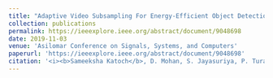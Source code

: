 ```yaml
---
title: "Adaptive Video Subsampling For Energy-Efficient Object Detection"
collection: publications
permalink: https://ieeexplore.ieee.org/abstract/document/9048698
date: 2019-11-03
venue: 'Asilomar Conference on Signals, Systems, and Computers'
paperurl: 'https://ieeexplore.ieee.org/abstract/document/9048698'
citation: '<i><b>Sameeksha Katoch</b>, D. Mohan, S. Jayasuriya, P. Turaga, A. Spanias, (2019), &quot; Adaptive Video Subsampling For Energy-Efficient Object Detection.&quot; </i>. 53rd Asilomar Conference on Signals, Systems, and Computers 3-6 Nov 2019'
---
```

